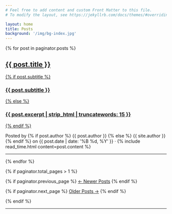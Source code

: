 ```yaml
---
# Feel free to add content and custom Front Matter to this file.
# To modify the layout, see https://jekyllrb.com/docs/themes/#overriding-theme-defaults

layout: home
title: Posts
background: '/img/bg-index.jpg'
---
```


{% for post in paginator.posts %}

<article class="post-preview">
  <a href="{{ post.url | prepend: site.baseurl | replace: '//', '/' }}">
    <h2 class="post-title">{{ post.title }}</h2>
    {% if post.subtitle %}
    <h3 class="post-subtitle">{{ post.subtitle }}</h3>
    {% else %}
    <h3 class="post-subtitle">{{ post.excerpt | strip_html | truncatewords: 15 }}</h3>
    {% endif %}
  </a>
  <p class="post-meta">Posted by
    {% if post.author %}
    {{ post.author }}
    {% else %}
    {{ site.author }}
    {% endif %}
    on {{ post.date | date: '%B %d, %Y' }} &middot; {% include read_time.html content=post.content %}
  </p>
</article>

<hr>

{% endfor %}

<!-- Pager -->
{% if paginator.total_pages > 1 %}

<div class="clearfix">

  {% if paginator.previous_page %}
  <a class="btn btn-primary float-left" href="{{ paginator.previous_page_path | prepend: site.baseurl | replace: '//', '/' }}">&larr;
    Newer<span class="d-none d-md-inline"> Posts</span></a>
  {% endif %}

  {% if paginator.next_page %}
  <a class="btn btn-primary float-right" href="{{ paginator.next_page_path | prepend: site.baseurl | replace: '//', '/' }}">Older<span class="d-none d-md-inline"> Posts</span> &rarr;</a>
  {% endif %}

</div>

{% endif %}

---
